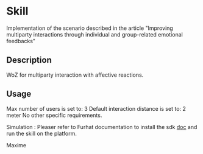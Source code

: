 # Skill
Implementation of the scenario described in the article "Improving multiparty interactions through individual and group-related emotional feedbacks"

## Description

WoZ for multiparty interaction with affective reactions.

## Usage
Max number of users is set to: 3
Default interaction distance is set to: 2 meter
No other specific requirements. 

Simulation : Pleaser refer to Furhat documentation to install the sdk [doc](https://docs.furhat.io/) and run the skill on the platform.

Maxime